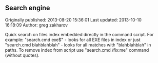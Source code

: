 ## Search engine

Originally published: 2013-08-20 15:36:01
Last updated: 2013-10-10 16:18:09
Author: greg zakharov

Quick search on files index embedded directly in the command script. For example: "search.cmd exe$" - looks for all EXE files in index or just "search.cmd blahblahblah" - looks for all matches with "blahblahblah" in paths. To remove index from script use "search.cmd /fix:me" command (without quotes).